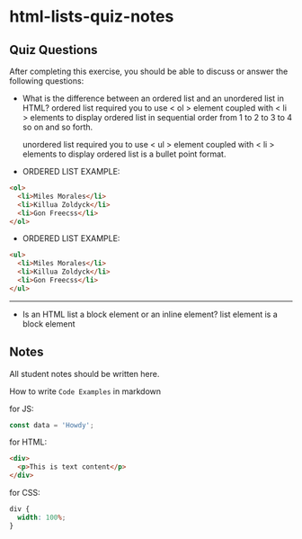 # html-lists-quiz-notes

## Quiz Questions

After completing this exercise, you should be able to discuss or answer the following questions:

- What is the difference between an ordered list and an unordered list in HTML?
  ordered list required you to use < ol > element coupled with < li > elements to display
  ordered list in sequential order from 1 to 2 to 3 to 4 so on and so forth.

  unordered list required you to use < ul > element coupled with < li > elements to display ordered list is a bullet point format.

- ORDERED LIST EXAMPLE:

```html
<ol>
  <li>Miles Morales</li>
  <li>Killua Zoldyck</li>
  <li>Gon Freecss</li>
</ol>
```

- ORDERED LIST EXAMPLE:

```html
<ul>
  <li>Miles Morales</li>
  <li>Killua Zoldyck</li>
  <li>Gon Freecss</li>
</ul>
```

---

- Is an HTML list a block element or an inline element?
  list element is a block element

## Notes

All student notes should be written here.

How to write `Code Examples` in markdown

for JS:

```javascript
const data = 'Howdy';
```

for HTML:

```html
<div>
  <p>This is text content</p>
</div>
```

for CSS:

```css
div {
  width: 100%;
}
```
